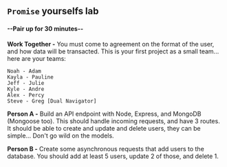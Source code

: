 ## `Promise` yourselfs lab

#### --Pair up for 30 minutes--

**Work Together -** You must come to agreement on the format of the user, and how data will be transacted. This is your first project as a small team... here are your teams:

```
Noah - Adam
Kayla - Pauline
Jeff - Julie
Kyle - Andre
Alex - Percy
Steve - Greg [Dual Navigator]
```

**Person A -** Build an API endpoint with Node, Express, and MongoDB (Mongoose too). This should handle incoming requests, and have 3 routes. It should be able to create and update and delete users, they can be simple... Don't go wild on the models.

**Person B -** Create some asynchronous requests that add users to the database. You should add at least 5 users, update 2 of those, and delete 1.
